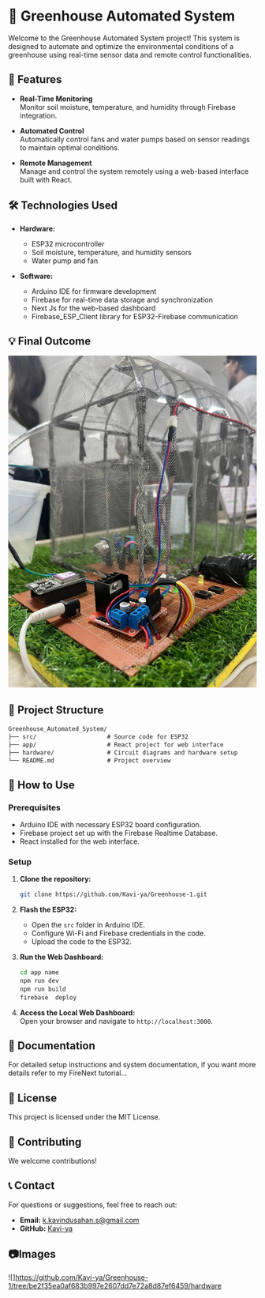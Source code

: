 # 🌱 Greenhouse Automated System

Welcome to the Greenhouse Automated System project! This system is designed to automate and optimize the environmental conditions of a greenhouse using real-time sensor data and remote control functionalities.

## 🚀 Features

- **Real-Time Monitoring**  
  Monitor soil moisture, temperature, and humidity through Firebase integration.

- **Automated Control**  
  Automatically control fans and water pumps based on sensor readings to maintain optimal conditions.

- **Remote Management**  
  Manage and control the system remotely using a web-based interface built with React.

## 🛠️ Technologies Used

- **Hardware:**  
  - ESP32 microcontroller  
  - Soil moisture, temperature, and humidity sensors  
  - Water pump and fan

- **Software:**  
  - Arduino IDE for firmware development  
  - Firebase for real-time data storage and synchronization  
  - Next Js for the web-based dashboard  
  - Firebase_ESP_Client library for ESP32-Firebase communication

## 💡 Final Outcome
![](https://github.com/Kavi-ya/Greenhouse-1/blob/be2f35ea0af683b997e2607dd7e72a8d87ef6459/hardware/Final%20Project.jpg)

## 📁 Project Structure
```
Greenhouse_Automated_System/
├── src/                    # Source code for ESP32
├── app/                    # React project for web interface
├── hardware/               # Circuit diagrams and hardware setup
└── README.md               # Project overview
```

## 🚨 How to Use

### Prerequisites

- Arduino IDE with necessary ESP32 board configuration.
- Firebase project set up with the Firebase Realtime Database.
- React installed for the web interface.

### Setup

1. **Clone the repository:**
   ```bash
   git clone https://github.com/Kavi-ya/Greenhouse-1.git
   ```
2. **Flash the ESP32:**
   - Open the `src` folder in Arduino IDE.
   - Configure Wi-Fi and Firebase credentials in the code.
   - Upload the code to the ESP32.

3. **Run the Web Dashboard:**
   ```bash
   cd app name
   npm run dev
   npm run build
   firebase  deploy   
   ```

4. **Access the Local Web Dashboard:**  
   Open your browser and navigate to `http://localhost:3000`.

## 📖 Documentation
For detailed setup instructions and system documentation, if you want more details refer to my FireNext tutorial...

## 📄 License
This project is licensed under the MIT License.

## 🤝 Contributing
We welcome contributions!

## 📞 Contact

For questions or suggestions, feel free to reach out:  
- **Email:** k.kavindusahan.s@gmail.com  
- **GitHub:** [Kavi-ya](https://github.com/Kavi-ya)

## 📷Images
![]https://github.com/Kavi-ya/Greenhouse-1/tree/be2f35ea0af683b997e2607dd7e72a8d87ef6459/hardware
